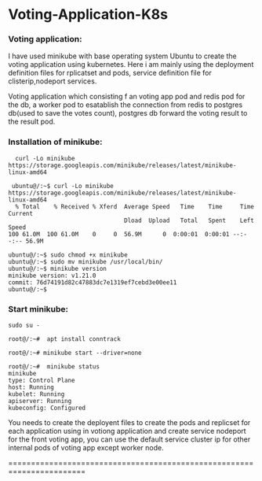 # Voting-Application-K8s
 
 ###  Voting application:
 
 I have used minikube with base operating system Ubuntu to create the voting application using kubernetes. Here i am mainly using the deployment definition files for rplicatset and pods, service definition file for clisterip,nodeport services.
 
 Voting application which consisting f an voting app pod and redis pod for the db, a worker pod to esatablish  the connection from redis to postgres db(used to save the votes count), postgres  db forward the voting result to the result pod.
 
### Installation of minikube:

```
  curl -Lo minikube https://storage.googleapis.com/minikube/releases/latest/minikube-linux-amd64 

 ubuntu@/:~$ curl -Lo minikube https://storage.googleapis.com/minikube/releases/latest/minikube-linux-amd64
  % Total    % Received % Xferd  Average Speed   Time    Time     Time  Current
                                 Dload  Upload   Total   Spent    Left  Speed
100 61.0M  100 61.0M    0     0  56.9M      0  0:00:01  0:00:01 --:--:-- 56.9M

ubuntu@/:~$ sudo chmod +x minikube
ubuntu@/:~$ sudo mv minikube /usr/local/bin/
ubuntu@/:~$ minikube version
minikube version: v1.21.0
commit: 76d74191d82c47883dc7e1319ef7cebd3e00ee11
ubuntu@/:~$
```

### Start minikube:

```
sudo su -

root@/:~#  apt install conntrack

root@/:~# minikube start --driver=none
    
root@/:~#  minikube status
minikube
type: Control Plane
host: Running
kubelet: Running
apiserver: Running
kubeconfig: Configured
```

You needs to create the deployent files to create the pods and replicset for each application using in votiong application and create service nodeport for the front voting app, you can use the default service cluster ip  for  other internal pods of voting app except worker node.

=======================================================================

